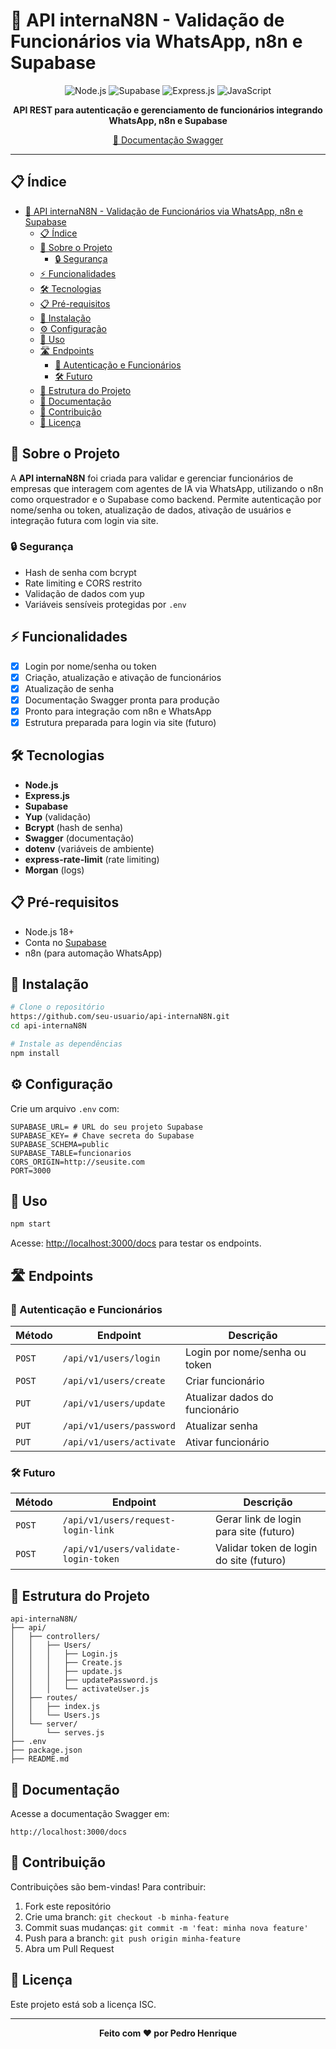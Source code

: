 # 🚀 API internaN8N - Validação de Funcionários via WhatsApp, n8n e Supabase

<div align="center">

![Node.js](https://img.shields.io/badge/Node.js-339933?style=for-the-badge&logo=nodedotjs&logoColor=white)
![Supabase](https://img.shields.io/badge/Supabase-3ECF8E?style=for-the-badge&logo=supabase&logoColor=white)
![Express.js](https://img.shields.io/badge/Express.js-000000?style=for-the-badge&logo=express&logoColor=white)
![JavaScript](https://img.shields.io/badge/JavaScript-F7DF1E?style=for-the-badge&logo=javascript&logoColor=black)

**API REST para autenticação e gerenciamento de funcionários integrando WhatsApp, n8n e Supabase**

[🔗 Documentação Swagger](http://localhost:3000/docs)

</div>

---

## 📋 Índice
- [🚀 API internaN8N - Validação de Funcionários via WhatsApp, n8n e Supabase](#-api-internan8n---validação-de-funcionários-via-whatsapp-n8n-e-supabase)
  - [📋 Índice](#-índice)
  - [🎯 Sobre o Projeto](#-sobre-o-projeto)
    - [🔒 Segurança](#-segurança)
  - [⚡ Funcionalidades](#-funcionalidades)
  - [🛠️ Tecnologias](#️-tecnologias)
  - [📋 Pré-requisitos](#-pré-requisitos)
  - [🚀 Instalação](#-instalação)
  - [⚙️ Configuração](#️-configuração)
  - [🎯 Uso](#-uso)
  - [🛣️ Endpoints](#️-endpoints)
    - [🔐 Autenticação e Funcionários](#-autenticação-e-funcionários)
    - [🛠️ Futuro](#️-futuro)
  - [📁 Estrutura do Projeto](#-estrutura-do-projeto)
  - [📖 Documentação](#-documentação)
  - [🤝 Contribuição](#-contribuição)
  - [📄 Licença](#-licença)

## 🎯 Sobre o Projeto

A **API internaN8N** foi criada para validar e gerenciar funcionários de empresas que interagem com agentes de IA via WhatsApp, utilizando o n8n como orquestrador e o Supabase como backend. Permite autenticação por nome/senha ou token, atualização de dados, ativação de usuários e integração futura com login via site.

### 🔒 Segurança
- Hash de senha com bcrypt
- Rate limiting e CORS restrito
- Validação de dados com yup
- Variáveis sensíveis protegidas por `.env`

## ⚡ Funcionalidades
- [x] Login por nome/senha ou token
- [x] Criação, atualização e ativação de funcionários
- [x] Atualização de senha
- [x] Documentação Swagger pronta para produção
- [x] Pronto para integração com n8n e WhatsApp
- [x] Estrutura preparada para login via site (futuro)

## 🛠️ Tecnologias
- **Node.js**
- **Express.js**
- **Supabase**
- **Yup** (validação)
- **Bcrypt** (hash de senha)
- **Swagger** (documentação)
- **dotenv** (variáveis de ambiente)
- **express-rate-limit** (rate limiting)
- **Morgan** (logs)

## 📋 Pré-requisitos
- Node.js 18+
- Conta no [Supabase](https://supabase.com/)
- n8n (para automação WhatsApp)

## 🚀 Instalação

```bash
# Clone o repositório
https://github.com/seu-usuario/api-internaN8N.git
cd api-internaN8N

# Instale as dependências
npm install
````

## ⚙️ Configuração

Crie um arquivo `.env` com:

```env
SUPABASE_URL= # URL do seu projeto Supabase
SUPABASE_KEY= # Chave secreta do Supabase
SUPABASE_SCHEMA=public
SUPABASE_TABLE=funcionarios
CORS_ORIGIN=http://seusite.com
PORT=3000
```

## 🎯 Uso

```bash
npm start
```

Acesse: [http://localhost:3000/docs](http://localhost:3000/docs) para testar os endpoints.

## 🛣️ Endpoints

### 🔐 Autenticação e Funcionários

| Método | Endpoint                 | Descrição                      |
| ------ | ------------------------ | ------------------------------ |
| `POST` | `/api/v1/users/login`    | Login por nome/senha ou token  |
| `POST` | `/api/v1/users/create`   | Criar funcionário              |
| `PUT`  | `/api/v1/users/update`   | Atualizar dados do funcionário |
| `PUT`  | `/api/v1/users/password` | Atualizar senha                |
| `PUT`  | `/api/v1/users/activate` | Ativar funcionário             |

### 🛠️ Futuro

| Método | Endpoint                             | Descrição                               |
| ------ | ------------------------------------ | --------------------------------------- |
| `POST` | `/api/v1/users/request-login-link`   | Gerar link de login para site (futuro)  |
| `POST` | `/api/v1/users/validate-login-token` | Validar token de login do site (futuro) |

## 📁 Estrutura do Projeto

```
api-internaN8N/
├── api/
│   ├── controllers/
│   │   ├── Users/
│   │   │   ├── Login.js
│   │   │   ├── Create.js
│   │   │   ├── update.js
│   │   │   ├── updatePassword.js
│   │   │   └── activateUser.js
│   ├── routes/
│   │   ├── index.js
│   │   └── Users.js
│   └── server/
│       └── serves.js
├── .env
├── package.json
├── README.md
```

## 📖 Documentação

Acesse a documentação Swagger em:

```
http://localhost:3000/docs
```

## 🤝 Contribuição

Contribuições são bem-vindas! Para contribuir:

1. Fork este repositório
2. Crie uma branch: `git checkout -b minha-feature`
3. Commit suas mudanças: `git commit -m 'feat: minha nova feature'`
4. Push para a branch: `git push origin minha-feature`
5. Abra um Pull Request

## 📄 Licença

Este projeto está sob a licença ISC.

---

<div align="center">

**Feito com ❤️ por Pedro Henrique**

</div>
